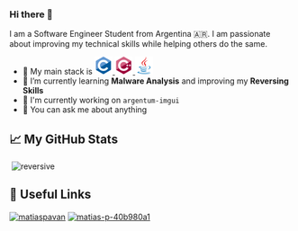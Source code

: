 ### Hi there 👋


I am a Software Engineer Student from Argentina 🇦🇷. I am passionate about improving my technical skills while helping others do the same.
- 🔭 My main stack is <a href="https://www.cprogramming.com/" target="_blank" rel="noreferrer"> <img src="https://raw.githubusercontent.com/devicons/devicon/master/icons/c/c-original.svg" alt="c" width="32" height="32"/> </a> <a href="https://www.w3schools.com/cpp/" target="_blank" rel="noreferrer"> <img src="https://raw.githubusercontent.com/devicons/devicon/master/icons/cplusplus/cplusplus-original.svg" alt="cplusplus" width="32" height="32"/> </a> <a href="https://www.java.com" target="_blank" rel="noreferrer"> <img src="https://raw.githubusercontent.com/devicons/devicon/master/icons/java/java-original.svg" alt="java" width="32" height="32"/> </a>
- 🌱 I’m currently learning **Malware Analysis** and improving my **Reversing Skills**
- 🔭 I'm currently working on ```argentum-imgui```
- 💬 You can ask me about anything

## 📈 My GitHub Stats
<p>&nbsp;<img align="center" src="https://github-readme-stats.vercel.app/api?username=reversive&show_icons=true&locale=en" alt="reversive" /></p>

## 📇 Useful Links
<p align="left">
<a href="https://twitter.com/matiaspavan" target="blank"><img align="center" src="https://raw.githubusercontent.com/rahuldkjain/github-profile-readme-generator/master/src/images/icons/Social/twitter.svg" alt="matiaspavan" height="30" width="40" /></a>
<a href="https://linkedin.com/in/matias-p-40b980a1" target="blank"><img align="center" src="https://raw.githubusercontent.com/rahuldkjain/github-profile-readme-generator/master/src/images/icons/Social/linked-in-alt.svg" alt="matias-p-40b980a1" height="30" width="40" /></a>
</p>
